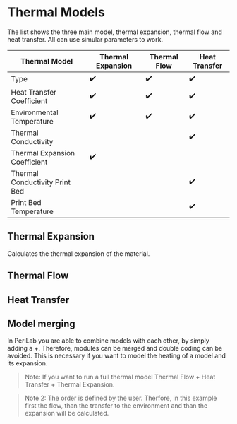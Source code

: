 # Thermal Models
The list shows the three main model, thermal expansion, thermal flow and heat transfer. All can use simular parameters to work. 


| Thermal Model                 | Thermal Expansion | Thermal Flow | Heat Transfer |
|-------------------------------|-------------------|--------------|---------------|
| Type                          | ✔️ | ✔️ | ✔️ |
| Heat Transfer Coefficient     | ✔️ | ✔️ | ✔️ |
| Environmental Temperature     | ✔️ | ✔️ | ✔️ |
| Thermal Conductivity          |                   |              | ✔️ |
| Thermal Expansion Coefficient | ✔️ |              |               |
| Thermal Conductivity Print Bed|                   |              | ✔️ |
| Print Bed Temperature         |                   |              | ✔️ |


## Thermal Expansion

Calculates the thermal expansion of the material. 

## Thermal Flow

## Heat Transfer

## Model merging

In PeriLab you are able to combine models with each other, by simply adding a +. Therefore, modules can be merged and double coding can be avoided. This is necessary if you want to model the heating of a model and its expansion.

>Note: If you want to run a full thermal model Thermal Flow + Heat Transfer + Thermal Expansion.

>Note 2: The order is defined by the user. Therfore, in this example first the flow, than the transfer to the environment and than the expansion will be calculated. 